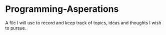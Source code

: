 # Programming-Asperations
A file I will use to record and keep track of topics, ideas and thoughts I wish to pursue.

